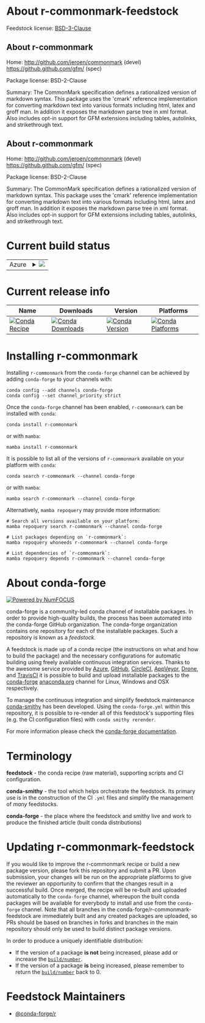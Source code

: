 About r-commonmark-feedstock
============================

Feedstock license: [BSD-3-Clause](https://github.com/conda-forge/r-commonmark-feedstock/blob/main/LICENSE.txt)


About r-commonmark
------------------

Home: http://github.com/jeroen/commonmark (devel) https://github.github.com/gfm/ (spec)

Package license: BSD-2-Clause

Summary: The CommonMark specification defines a rationalized version of markdown syntax. This package uses the 'cmark' reference implementation for converting markdown text into various formats including html, latex and groff man. In addition it exposes the markdown parse tree in xml format. Also includes opt-in support for GFM extensions including tables, autolinks, and strikethrough text.

About r-commonmark
------------------

Home: http://github.com/jeroen/commonmark (devel) https://github.github.com/gfm/ (spec)

Package license: BSD-2-Clause

Summary: The CommonMark specification defines a rationalized version of markdown syntax. This package uses the 'cmark' reference implementation for converting markdown text into various formats including html, latex and groff man. In addition it exposes the markdown parse tree in xml format. Also includes opt-in support for GFM extensions including tables, autolinks, and strikethrough text.

Current build status
====================


<table>
    
  <tr>
    <td>Azure</td>
    <td>
      <details>
        <summary>
          <a href="https://dev.azure.com/conda-forge/feedstock-builds/_build/latest?definitionId=1047&branchName=main">
            <img src="https://dev.azure.com/conda-forge/feedstock-builds/_apis/build/status/r-commonmark-feedstock?branchName=main">
          </a>
        </summary>
        <table>
          <thead><tr><th>Variant</th><th>Status</th></tr></thead>
          <tbody><tr>
              <td>linux_64_r_base4.3</td>
              <td>
                <a href="https://dev.azure.com/conda-forge/feedstock-builds/_build/latest?definitionId=1047&branchName=main">
                  <img src="https://dev.azure.com/conda-forge/feedstock-builds/_apis/build/status/r-commonmark-feedstock?branchName=main&jobName=linux&configuration=linux%20linux_64_r_base4.3" alt="variant">
                </a>
              </td>
            </tr><tr>
              <td>linux_64_r_base4.4</td>
              <td>
                <a href="https://dev.azure.com/conda-forge/feedstock-builds/_build/latest?definitionId=1047&branchName=main">
                  <img src="https://dev.azure.com/conda-forge/feedstock-builds/_apis/build/status/r-commonmark-feedstock?branchName=main&jobName=linux&configuration=linux%20linux_64_r_base4.4" alt="variant">
                </a>
              </td>
            </tr><tr>
              <td>linux_aarch64_r_base4.3</td>
              <td>
                <a href="https://dev.azure.com/conda-forge/feedstock-builds/_build/latest?definitionId=1047&branchName=main">
                  <img src="https://dev.azure.com/conda-forge/feedstock-builds/_apis/build/status/r-commonmark-feedstock?branchName=main&jobName=linux&configuration=linux%20linux_aarch64_r_base4.3" alt="variant">
                </a>
              </td>
            </tr><tr>
              <td>linux_aarch64_r_base4.4</td>
              <td>
                <a href="https://dev.azure.com/conda-forge/feedstock-builds/_build/latest?definitionId=1047&branchName=main">
                  <img src="https://dev.azure.com/conda-forge/feedstock-builds/_apis/build/status/r-commonmark-feedstock?branchName=main&jobName=linux&configuration=linux%20linux_aarch64_r_base4.4" alt="variant">
                </a>
              </td>
            </tr><tr>
              <td>linux_ppc64le_r_base4.3</td>
              <td>
                <a href="https://dev.azure.com/conda-forge/feedstock-builds/_build/latest?definitionId=1047&branchName=main">
                  <img src="https://dev.azure.com/conda-forge/feedstock-builds/_apis/build/status/r-commonmark-feedstock?branchName=main&jobName=linux&configuration=linux%20linux_ppc64le_r_base4.3" alt="variant">
                </a>
              </td>
            </tr><tr>
              <td>linux_ppc64le_r_base4.4</td>
              <td>
                <a href="https://dev.azure.com/conda-forge/feedstock-builds/_build/latest?definitionId=1047&branchName=main">
                  <img src="https://dev.azure.com/conda-forge/feedstock-builds/_apis/build/status/r-commonmark-feedstock?branchName=main&jobName=linux&configuration=linux%20linux_ppc64le_r_base4.4" alt="variant">
                </a>
              </td>
            </tr><tr>
              <td>osx_64_r_base4.3</td>
              <td>
                <a href="https://dev.azure.com/conda-forge/feedstock-builds/_build/latest?definitionId=1047&branchName=main">
                  <img src="https://dev.azure.com/conda-forge/feedstock-builds/_apis/build/status/r-commonmark-feedstock?branchName=main&jobName=osx&configuration=osx%20osx_64_r_base4.3" alt="variant">
                </a>
              </td>
            </tr><tr>
              <td>osx_64_r_base4.4</td>
              <td>
                <a href="https://dev.azure.com/conda-forge/feedstock-builds/_build/latest?definitionId=1047&branchName=main">
                  <img src="https://dev.azure.com/conda-forge/feedstock-builds/_apis/build/status/r-commonmark-feedstock?branchName=main&jobName=osx&configuration=osx%20osx_64_r_base4.4" alt="variant">
                </a>
              </td>
            </tr><tr>
              <td>osx_arm64_r_base4.3</td>
              <td>
                <a href="https://dev.azure.com/conda-forge/feedstock-builds/_build/latest?definitionId=1047&branchName=main">
                  <img src="https://dev.azure.com/conda-forge/feedstock-builds/_apis/build/status/r-commonmark-feedstock?branchName=main&jobName=osx&configuration=osx%20osx_arm64_r_base4.3" alt="variant">
                </a>
              </td>
            </tr><tr>
              <td>osx_arm64_r_base4.4</td>
              <td>
                <a href="https://dev.azure.com/conda-forge/feedstock-builds/_build/latest?definitionId=1047&branchName=main">
                  <img src="https://dev.azure.com/conda-forge/feedstock-builds/_apis/build/status/r-commonmark-feedstock?branchName=main&jobName=osx&configuration=osx%20osx_arm64_r_base4.4" alt="variant">
                </a>
              </td>
            </tr><tr>
              <td>win_64_r_base4.3</td>
              <td>
                <a href="https://dev.azure.com/conda-forge/feedstock-builds/_build/latest?definitionId=1047&branchName=main">
                  <img src="https://dev.azure.com/conda-forge/feedstock-builds/_apis/build/status/r-commonmark-feedstock?branchName=main&jobName=win&configuration=win%20win_64_r_base4.3" alt="variant">
                </a>
              </td>
            </tr><tr>
              <td>win_64_r_base4.4</td>
              <td>
                <a href="https://dev.azure.com/conda-forge/feedstock-builds/_build/latest?definitionId=1047&branchName=main">
                  <img src="https://dev.azure.com/conda-forge/feedstock-builds/_apis/build/status/r-commonmark-feedstock?branchName=main&jobName=win&configuration=win%20win_64_r_base4.4" alt="variant">
                </a>
              </td>
            </tr>
          </tbody>
        </table>
      </details>
    </td>
  </tr>
</table>

Current release info
====================

| Name | Downloads | Version | Platforms |
| --- | --- | --- | --- |
| [![Conda Recipe](https://img.shields.io/badge/recipe-r--commonmark-green.svg)](https://anaconda.org/conda-forge/r-commonmark) | [![Conda Downloads](https://img.shields.io/conda/dn/conda-forge/r-commonmark.svg)](https://anaconda.org/conda-forge/r-commonmark) | [![Conda Version](https://img.shields.io/conda/vn/conda-forge/r-commonmark.svg)](https://anaconda.org/conda-forge/r-commonmark) | [![Conda Platforms](https://img.shields.io/conda/pn/conda-forge/r-commonmark.svg)](https://anaconda.org/conda-forge/r-commonmark) |

Installing r-commonmark
=======================

Installing `r-commonmark` from the `conda-forge` channel can be achieved by adding `conda-forge` to your channels with:

```
conda config --add channels conda-forge
conda config --set channel_priority strict
```

Once the `conda-forge` channel has been enabled, `r-commonmark` can be installed with `conda`:

```
conda install r-commonmark
```

or with `mamba`:

```
mamba install r-commonmark
```

It is possible to list all of the versions of `r-commonmark` available on your platform with `conda`:

```
conda search r-commonmark --channel conda-forge
```

or with `mamba`:

```
mamba search r-commonmark --channel conda-forge
```

Alternatively, `mamba repoquery` may provide more information:

```
# Search all versions available on your platform:
mamba repoquery search r-commonmark --channel conda-forge

# List packages depending on `r-commonmark`:
mamba repoquery whoneeds r-commonmark --channel conda-forge

# List dependencies of `r-commonmark`:
mamba repoquery depends r-commonmark --channel conda-forge
```


About conda-forge
=================

[![Powered by
NumFOCUS](https://img.shields.io/badge/powered%20by-NumFOCUS-orange.svg?style=flat&colorA=E1523D&colorB=007D8A)](https://numfocus.org)

conda-forge is a community-led conda channel of installable packages.
In order to provide high-quality builds, the process has been automated into the
conda-forge GitHub organization. The conda-forge organization contains one repository
for each of the installable packages. Such a repository is known as a *feedstock*.

A feedstock is made up of a conda recipe (the instructions on what and how to build
the package) and the necessary configurations for automatic building using freely
available continuous integration services. Thanks to the awesome service provided by
[Azure](https://azure.microsoft.com/en-us/services/devops/), [GitHub](https://github.com/),
[CircleCI](https://circleci.com/), [AppVeyor](https://www.appveyor.com/),
[Drone](https://cloud.drone.io/welcome), and [TravisCI](https://travis-ci.com/)
it is possible to build and upload installable packages to the
[conda-forge](https://anaconda.org/conda-forge) [anaconda.org](https://anaconda.org/)
channel for Linux, Windows and OSX respectively.

To manage the continuous integration and simplify feedstock maintenance
[conda-smithy](https://github.com/conda-forge/conda-smithy) has been developed.
Using the ``conda-forge.yml`` within this repository, it is possible to re-render all of
this feedstock's supporting files (e.g. the CI configuration files) with ``conda smithy rerender``.

For more information please check the [conda-forge documentation](https://conda-forge.org/docs/).

Terminology
===========

**feedstock** - the conda recipe (raw material), supporting scripts and CI configuration.

**conda-smithy** - the tool which helps orchestrate the feedstock.
                   Its primary use is in the construction of the CI ``.yml`` files
                   and simplify the management of *many* feedstocks.

**conda-forge** - the place where the feedstock and smithy live and work to
                  produce the finished article (built conda distributions)


Updating r-commonmark-feedstock
===============================

If you would like to improve the r-commonmark recipe or build a new
package version, please fork this repository and submit a PR. Upon submission,
your changes will be run on the appropriate platforms to give the reviewer an
opportunity to confirm that the changes result in a successful build. Once
merged, the recipe will be re-built and uploaded automatically to the
`conda-forge` channel, whereupon the built conda packages will be available for
everybody to install and use from the `conda-forge` channel.
Note that all branches in the conda-forge/r-commonmark-feedstock are
immediately built and any created packages are uploaded, so PRs should be based
on branches in forks and branches in the main repository should only be used to
build distinct package versions.

In order to produce a uniquely identifiable distribution:
 * If the version of a package **is not** being increased, please add or increase
   the [``build/number``](https://docs.conda.io/projects/conda-build/en/latest/resources/define-metadata.html#build-number-and-string).
 * If the version of a package **is** being increased, please remember to return
   the [``build/number``](https://docs.conda.io/projects/conda-build/en/latest/resources/define-metadata.html#build-number-and-string)
   back to 0.

Feedstock Maintainers
=====================

* [@conda-forge/r](https://github.com/conda-forge/r/)


